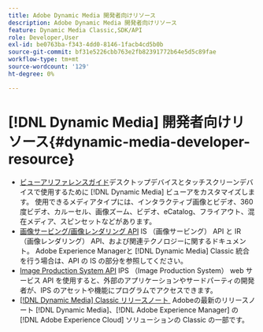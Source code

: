 ```yaml
---
title: Adobe Dynamic Media 開発者向けリソース
description: Adobe Dynamic Media 開発者向けリソース
feature: Dynamic Media Classic,SDK/API
role: Developer,User
exl-id: be0763ba-f343-4dd0-8146-1facb4cd5b0b
source-git-commit: bf31e5226cbb763e2fb82391772b64e5d5c89fae
workflow-type: tm+mt
source-wordcount: '129'
ht-degree: 0%

---
```


# [!DNL Dynamic Media] 開発者向けリソース{#dynamic-media-developer-resource}

* [&#x200B; ビューアリファレンスガイド &#x200B;](/help/aem-viewers-ref/homeviewers.md)<!-- (https://experienceleague.adobe.com/docs/dynamic-media-developer-resources/library/homeviewers.html?lang=ja) -->
デスクトップデバイスとタッチスクリーンデバイスで使用するために [!DNL Dynamic Media] ビューアをカスタマイズします。 使用できるメディアタイプには、インタラクティブ画像とビデオ、360 度ビデオ、カルーセル、画像ズーム、ビデオ、eCatalog、フライアウト、混在メディア、スピンセットなどがあります。
* [&#x200B; 画像サービング/画像レンダリング API](/help/aem-is-ir-api/homeisir.md)<!-- (https://experienceleague.adobe.com/docs/dynamic-media-developer-resources/image-serving-api/homeisir.html?lang=ja) -->
IS （画像サービング） API と IR （画像レンダリング） API、および関連テクノロジーに関するドキュメント。 Adobe Experience Managerと [!DNL Dynamic Media] Classic 統合を行う場合は、API の IS の部分を参照してください。
* [Image Production System API](/help/aem-ips-api/c-overview.md)
IPS （Image Production System） web サービス API を使用すると、外部のアプリケーションやサードパーティの開発者が、IPS のアセットや機能にプログラムでアクセスできます。
* [[!DNL Dynamic Media] Classic リリースノート &#x200B;](/help/s7-release-notes/s7rn2017.md)
Adobeの最新のリリースノート [!DNL Dynamic Media]、[!DNL Adobe Experience Manager] の [!DNL Adobe Experience Cloud] ソリューションの Classic の一部です。
